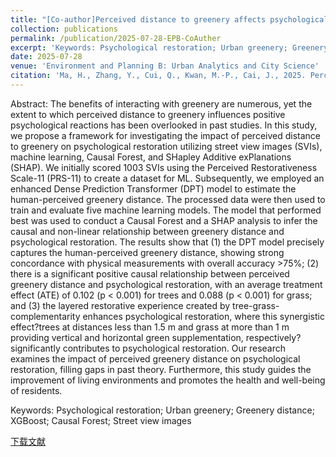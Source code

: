 ```yaml
---
title: "[Co-author]Perceived distance to greenery affects psychological restoration"
collection: publications
permalink: /publication/2025-07-28-EPB-CoAuther
excerpt: 'Keywords: Psychological restoration; Urban greenery; Greenery distance; XGBoost; Causal Forest; Street view images'
date: 2025-07-28
venue: 'Environment and Planning B: Urban Analytics and City Science'
citation: 'Ma, H., Zhang, Y., Cui, Q., Kwan, M.-P., Cai, J., 2025. Perceived distance to greenery affects psychological restoration. Environment and Planning B: Urban Analytics and City Science 23998083251362610. https://doi.org/10.1177/23998083251362610'
---
```

Abstract: The benefits of interacting with greenery are numerous, yet the extent to which perceived distance to greenery influences positive psychological reactions has been overlooked in past studies. In this study, we propose a framework for investigating the impact of perceived distance to greenery on psychological restoration utilizing street view images (SVIs), machine learning, Causal Forest, and SHapley Additive exPlanations (SHAP). We initially scored 1003 SVIs using the Perceived Restorativeness Scale-11 (PRS-11) to create a dataset for ML. Subsequently, we employed an enhanced Dense Prediction Transformer (DPT) model to estimate the human-perceived greenery distance. The processed data were then used to train and evaluate five machine learning models. The model that performed best was used to conduct a Causal Forest and a SHAP analysis to infer the causal and non-linear relationship between greenery distance and psychological restoration. The results show that (1) the DPT model precisely captures the human-perceived greenery distance, showing strong concordance with physical measurements with overall accuracy >75%; (2) there is a significant positive causal relationship between perceived greenery distance and psychological restoration, with an average treatment effect (ATE) of 0.102 (p < 0.001) for trees and 0.088 (p < 0.001) for grass; and (3) the layered restorative experience created by tree-grass-complementarity enhances psychological restoration, where this synergistic effect?trees at distances less than 1.5 m and grass at more than 1 m providing vertical and horizontal green supplementation, respectively?significantly contributes to psychological restoration. Our research examines the impact of perceived greenery distance on psychological restoration, filling gaps in past theory. Furthermore, this study guides the improvement of living environments and promotes the health and well-being of residents.

Keywords: Psychological restoration; Urban greenery; Greenery distance; XGBoost; Causal Forest; Street view images

[下载文献](https://doi.org/10.1177/23998083251362610)
